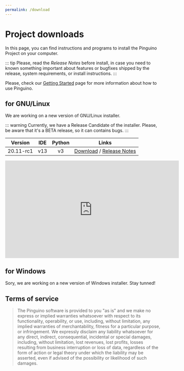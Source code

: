```yaml
---
permalink: /download
---
```


# Project downloads

In this page, you can find instructions and programs to install the Pinguino Project on your computer.

::: tip
Please, read the *Release Notes* before install, in case you need to known something important about features or bugfixes shipped by the release, system requirements, or install instructions.
:::

Please, check our [Getting Started](/getting-started/) page for more information about how to use Pinguino.

## for GNU/Linux

We are working on a new version of GNU/Linux installer.

::: warning
Currently, we have a Release Candidate of the installer. Please, be aware that it's a BETA release, so it can contains bugs.
:::

|  Version  | IDE | Python |  Links   |
:----------:|:---:|:------:|:--------:|
| 20.11-rc1 | v13 |   v3   |[Download](https://github.com/PinguinoIDE/pinguino-installers/releases/download/v20.11-rc1/installer-v2.sh) / [Release Notes](https://github.com/PinguinoIDE/pinguino-installers/releases/tag/v20.11-rc1) |

<iframe width="560" height="315" src="https://www.youtube-nocookie.com/embed/T2PtVOzfbKU" title="YouTube video player" frameborder="0" allow="accelerometer; autoplay; clipboard-write; encrypted-media; gyroscope; picture-in-picture" allowfullscreen></iframe>

## for Windows

Sory, we are working on a new version of Windows installer. Stay tunned!

## Terms of service

> The Pinguino software is provided to you "as is" and we make no express or implied warranties
whatsoever with respect to its functionality, operability, or use, including, without limitation,
any implied warranties of merchantability, fitness for a particular purpose, or infringement.
We expressly disclaim any liability whatsoever for any direct, indirect, consequential,
incidental or special damages, including, without limitation, lost revenues, lost profits,
losses resulting from business interruption or loss of data, regardless of the form of action
or legal theory under which the liability may be asserted, even if advised of the possibility or
likelihood of such damages.
